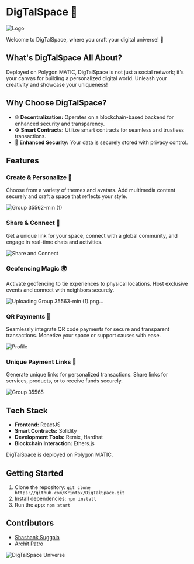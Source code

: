 # DigTalSpace 🚀

![Logo](https://github.com/Krintox/DigTalSpace/assets/91776131/9315face-867e-4cc7-837c-00aeedc84d64)

Welcome to DigTalSpace, where you craft your digital universe! 🌌

## What's DigTalSpace All About?

Deployed on Polygon MATIC, DigTalSpace is not just a social network; it's your canvas for building a personalized digital world. Unleash your creativity and showcase your uniqueness!

## Why Choose DigTalSpace?

- 🌐 **Decentralization:** Operates on a blockchain-based backend for enhanced security and transparency.
- ⚙️ **Smart Contracts:** Utilize smart contracts for seamless and trustless transactions.
- 🔐 **Enhanced Security:** Your data is securely stored with privacy control.

## Features

### Create & Personalize 🎨

Choose from a variety of themes and avatars. Add multimedia content securely and craft a space that reflects your style.

![Group 35562-min (1)](https://github.com/Krintox/DigTalSpace/assets/91776131/f6ae49ed-85e7-4661-ada1-080e742d42d6)


### Share & Connect 🔗

Get a unique link for your space, connect with a global community, and engage in real-time chats and activities.

![Share and Connect](https://github.com/Krintox/DigTalSpace/assets/91776131/af984dbe-3772-43bb-92d8-35aa17ebf7eb)

### Geofencing Magic 🌍

Activate geofencing to tie experiences to physical locations. Host exclusive events and connect with neighbors securely.

![Uploading Group 35563-min (1).png…]()

### QR Payments 💸

Seamlessly integrate QR code payments for secure and transparent transactions. Monetize your space or support causes with ease.

![Profile](https://github.com/Krintox/DigTalSpace/assets/91776131/93369ddc-48e9-4657-84ba-e961ac6cdaf1)


### Unique Payment Links 🔗

Generate unique links for personalized transactions. Share links for services, products, or to receive funds securely.

![Group 35565](https://github.com/Krintox/DigTalSpace/assets/91776131/e55c1811-c45a-4225-a62a-f238393c67e2)


## Tech Stack

- **Frontend:** ReactJS
- **Smart Contracts:** Solidity
- **Development Tools:** Remix, Hardhat
- **Blockchain Interaction:** Ethers.js

DigTalSpace is deployed on Polygon MATIC.

## Getting Started

1. Clone the repository: `git clone https://github.com/Krintox/DigTalSpace.git`
2. Install dependencies: `npm install`
3. Run the app: `npm start`

## Contributors

- [Shashank Suggala](https://github.com/Krintox)
- [Archit Patro](https://github.com/Archit-Patro)


![DigTalSpace Universe](images/digtalspace-universe.png)
